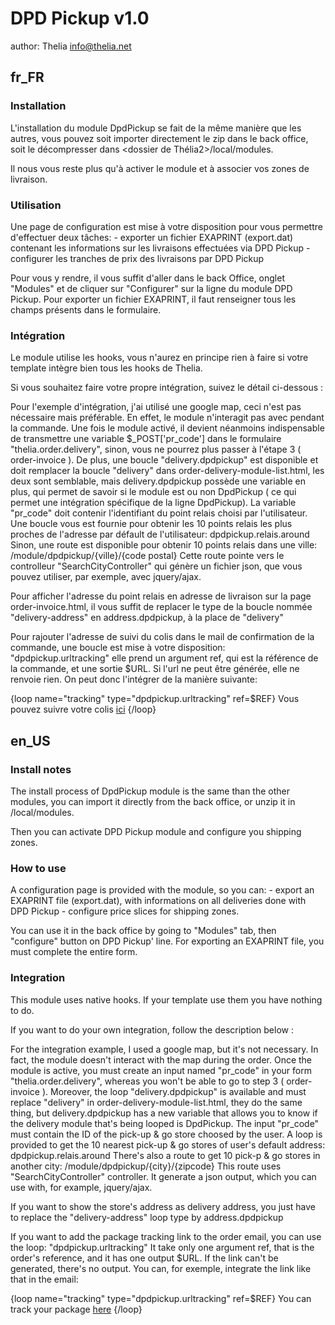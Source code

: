 # DPD Pickup v1.0
author: Thelia <info@thelia.net>

## fr_FR

### Installation

L'installation du module DpdPickup se fait de la même manière que les autres, vous pouvez soit importer directement le zip dans le back office,
soit le décompresser dans <dossier de Thélia2>/local/modules.

Il nous vous reste plus qu'à activer le module et à associer vos zones de livraison.

### Utilisation

Une page de configuration est mise à votre disposition pour vous permettre d'effectuer deux tâches:
	- exporter un fichier EXAPRINT (export.dat) contenant les informations sur les livraisons effectuées via DPD Pickup
	- configurer les tranches de prix des livraisons par DPD Pickup

Pour vous y rendre, il vous suffit d'aller dans le back Office, onglet "Modules" et de cliquer sur "Configurer" sur la ligne du module DPD Pickup.
Pour exporter un fichier EXAPRINT, il faut renseigner tous les champs présents dans le formulaire.

### Intégration

Le module utilise les hooks, vous n'aurez en principe rien à faire si votre template intègre bien tous les hooks de Thelia.

Si vous souhaitez faire votre propre intégration, suivez le détail ci-dessous :

Pour l'exemple d'intégration, j'ai utilisé une google map, ceci n'est pas nécessaire mais préférable.
En effet, le module n'interagit pas avec pendant la commande.
Une fois le module activé, il devient néanmoins indispensable de transmettre une variable $_POST['pr_code'] dans le formulaire "thelia.order.delivery",
sinon, vous ne pourrez plus passer à l'étape 3 ( order-invoice ).
De plus, une boucle "delivery.dpdpickup" est disponible et doit remplacer la boucle "delivery" dans order-delivery-module-list.html,
les deux sont semblable, mais delivery.dpdpickup possède une variable en plus, qui permet de savoir si le module est ou non DpdPickup ( ce qui permet une intégration spécifique
de la ligne DpdPickup).
La variable "pr_code" doit contenir l'identifiant du point relais choisi par l'utilisateur.
Une boucle vous est fournie pour obtenir les 10 points relais les plus proches de l'adresse par défault de l'utilisateur: dpdpickup.relais.around
Sinon, une route est disponible pour obtenir 10 points relais dans une ville: /module/dpdpickup/{ville}/{code postal}
Cette route pointe vers le controlleur "SearchCityController" qui génère un fichier json, que vous pouvez utiliser, par exemple, avec jquery/ajax.

Pour afficher l'adresse du point relais en adresse de livraison sur la page order-invoice.html, 
il vous suffit de replacer le type de la boucle nommée "delivery-address" en address.dpdpickup, à la place de "delivery"

Pour rajouter l'adresse de suivi du colis dans le mail de confirmation de la commande, une boucle est mise à votre disposition: "dpdpickup.urltracking"
elle prend un argument ref, qui est la référence de la commande, et une sortie $URL.
Si l'url ne peut être générée, elle ne renvoie rien.
On peut donc l'intégrer de la manière suivante:

{loop name="tracking" type="dpdpickup.urltracking" ref=$REF}
Vous pouvez suivre votre colis <a href="{$URL}">ici</a>
{/loop}

## en_US

### Install notes

The install process of DpdPickup module is the same than the other modules, you can import it directly from the back office,
or unzip it in <path to thelia2>/local/modules.

Then you can activate DPD Pickup module and configure you shipping zones.

### How to use

A configuration page is provided with the module, so you can:
	- export an EXAPRINT file (export.dat), with informations on all deliveries done with DPD Pickup
	- configure price slices for shipping zones.

You can use it in the back office by going to "Modules" tab, then "configure" button on DPD Pickup' line.
For exporting an EXAPRINT file, you must complete the entire form.

### Integration

This module uses native hooks. If your template use them you have nothing to do.

If you want to do your own integration, follow the description below :

For the integration example, I used a google map, but it's not necessary.
In fact, the module doesn't interact with the map during the order.
Once the module is active, you must create an input named "pr_code" in your form "thelia.order.delivery",
whereas you won't be able to go to step 3 ( order-invoice ).
Moreover, the loop "delivery.dpdpickup" is available and must replace "delivery" in order-delivery-module-list.html,
they do the same thing, but delivery.dpdpickup has a new variable that allows you to know if the delivery module that's being looped is DpdPickup.
The input "pr_code" must contain the ID of the pick-up & go store choosed by the user.
A loop is provided to get the 10 nearest pick-up & go stores of user's default address: dpdpickup.relais.around
There's also a route to get 10 pick-p & go stores in another city: /module/dpdpickup/{city}/{zipcode}
This route uses "SearchCityController" controller. It generate a json output, which you can use with, for example, jquery/ajax.

If you want to show the store's address as delivery address, you just have to replace the "delivery-address" loop type by address.dpdpickup

If you want to add the package tracking link to the order email, you can use the loop: "dpdpickup.urltracking"
It take only one argument ref, that is the order's reference, and it has one output $URL.
If the link can't be generated, there's no output.
You can, for exemple, integrate the link like that in the email:

{loop name="tracking" type="dpdpickup.urltracking" ref=$REF}
You can track your package <a href="{$URL}">here</a>
{/loop}